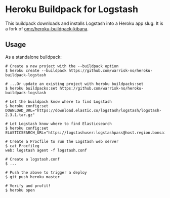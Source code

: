 # Heroku Buildpack for Logstash

This buildpack downloads and installs Logstash into a Heroku app slug. It is a fork of [omc/heroku-buildpack-kibana](https://github.com/omc/heroku-buildpack-kibana).

## Usage

As a standalone buildpack:

    # Create a new project with the --buildpack option
    $ heroku create --buildpack https://github.com/warrisk-no/heroku-buildpack-logstash

    # ...Or update an existing project with heroku buildpacks:set
    $ heroku buildpacks:set https://github.com/warrisk-no/heroku-buildpack-logstash

    # Let the buildpack know where to find Logstash
    $ heroku config:set DOWNLOAD_URL="https://download.elastic.co/logstash/logstash/logstash-2.3.1.tar.gz"

    # Let Logstash know where to find Elasticsearch
    $ heroku config:set ELASTICSEARCH_URL="https://logstashuser:logstashpass@host.region.bonsai.io"

    # Create a Procfile to run the Logstash web server
    $ cat Procfileg
    web: logstash agent -f logstash.conf

    # Create a logstash.conf
    $ ...

    # Push the above to trigger a deploy
    $ git push heroku master

    # Verify and profit!
    $ heroku open
